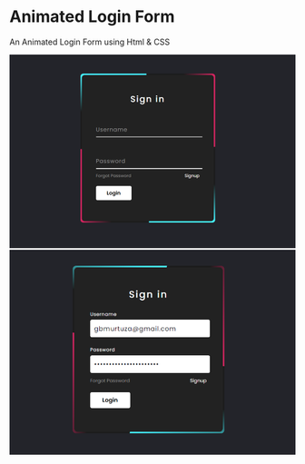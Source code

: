 # Animated Login Form

An Animated Login Form using Html & CSS

![Hero section](./screenshot.png)
![Hero section](./Screenshot-2.png)
